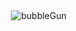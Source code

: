 

<img align="right" alt="bubbleGun" src="https://cdn.discordapp.com/attachments/907740846433120326/986391266457681930/L21ghx_7a15eb52c8ed69b4c92ea7f6e45a51e3_00-00-00_00-00-05_1.gif">
